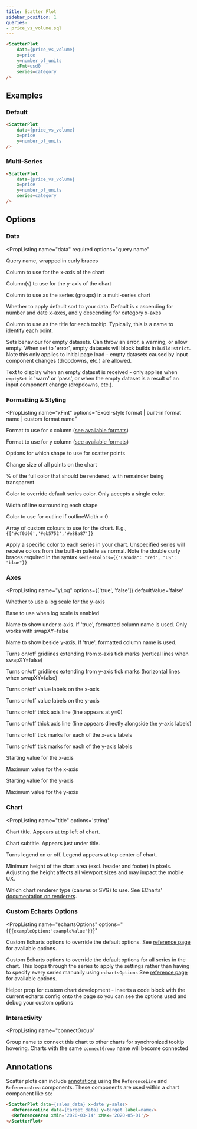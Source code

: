 ```yaml
---
title: Scatter Plot
sidebar_position: 1
queries:
- price_vs_volume.sql
---
```



<ScatterPlot 
    data={price_vs_volume}
    x=price
    y=number_of_units
    xFmt=usd0
    series=category
/>

```markdown
<ScatterPlot 
    data={price_vs_volume}
    x=price
    y=number_of_units
    xFmt=usd0
    series=category
/>
```

## Examples

### Default

<ScatterPlot 
    data={price_vs_volume}
    x=price
    y=number_of_units
/>

```markdown
<ScatterPlot 
    data={price_vs_volume}
    x=price
    y=number_of_units
/>
```

### Multi-Series

<ScatterPlot 
    data={price_vs_volume}
    x=price
    y=number_of_units
    series=category
/>

```markdown
<ScatterPlot 
    data={price_vs_volume}
    x=price
    y=number_of_units
    series=category
/>
```

## Options

### Data

<PropListing
    name="data"
    required
    options="query name"
>

Query name, wrapped in curly braces

</PropListing>
<PropListing
    name="x"
    required
    options="column name"
    defaultValue="First column"
>

Column to use for the x-axis of the chart

</PropListing>
<PropListing
    name="y"
    required
    options="column name | array of column names"
    defaultValue="Any non-assigned numeric columns"
>

Column(s) to use for the y-axis of the chart

</PropListing>
<PropListing
    name="series"
    options="column name"
>

Column to use as the series (groups) in a multi-series chart

</PropListing>
<PropListing
    name="sort"
    options={['true', 'false']}
    defaultValue="true"
>

Whether to apply default sort to your data. Default is x ascending for number and date x-axes, and y descending for category x-axes

</PropListing>
<PropListing
    name="tooltipTitle"
    options="column name"
>

Column to use as the title for each tooltip. Typically, this is a name to identify each point.

</PropListing>
<PropListing
    name="emptySet"
    options={['error', 'warn', 'pass']}
    defaultValue="error"
>

Sets behaviour for empty datasets. Can throw an error, a warning, or allow empty. When set to 'error', empty datasets will block builds in `build:strict`. Note this only applies to initial page load - empty datasets caused by input component changes (dropdowns, etc.) are allowed.

</PropListing>
<PropListing
    name="emptyMessage"
    options="string"
    defaultValue="No records"
>

Text to display when an empty dataset is received - only applies when `emptySet` is 'warn' or 'pass', or when the empty dataset is a result of an input component change (dropdowns, etc.).

</PropListing>

### Formatting & Styling

<PropListing
    name="xFmt"
    options="Excel-style format | built-in format name | custom format name"
>

Format to use for x column ([see available formats](/core-concepts/formatting))

</PropListing>
<PropListing
    name="yFmt"
    options="Excel-style format | built-in format name | custom format name"
>

Format to use for y column ([see available formats](/core-concepts/formatting))

</PropListing>
<PropListing
    name="shape"
    options="circle | emptyCircle | rect | triangle | diamond"
    defaultValue="circle"
>

Options for which shape to use for scatter points

</PropListing>
<PropListing
    name="pointSize"
    options="number"
    defaultValue="10"
>

Change size of all points on the chart

</PropListing>
<PropListing
    name="opacity"
    options="number (0 to 1)"
    defaultValue="0.7"
>

% of the full color that should be rendered, with remainder being transparent

</PropListing>
<PropListing
    name="fillColor"
    options="CSS name | hexademical | RGB | HSL"
>

Color to override default series color. Only accepts a single color.

</PropListing>
<PropListing
    name="outlineWidth"
    options="number"
    defaultValue="0"
>

Width of line surrounding each shape

</PropListing>
<PropListing
    name="outlineColor"
    options="CSS name | hexademical | RGB | HSL"
>

Color to use for outline if outlineWidth > 0

</PropListing>
<PropListing
    name="colorPalette"
    options="array of color strings (CSS name | hexademical | RGB | HSL)"
    defaultValue="built-in color palette"
>

Array of custom colours to use for the chart. E.g., `{['#cf0d06','#eb5752','#e88a87']}`

</PropListing>
<PropListing
    name="seriesColors"
    options="object with series names and assigned colors"
    defaultValue="colors applied by order of series in data"
>

Apply a specific color to each series in your chart. Unspecified series will receive colors from the built-in palette as normal. Note the double curly braces required in the syntax `seriesColors={{"Canada": "red", "US": "blue"}}`

</PropListing>

### Axes

<PropListing
    name="yLog"
    options={['true', 'false']}
    defaultValue='false'
>

Whether to use a log scale for the y-axis

</PropListing>
<PropListing
    name="yLogBase"
    options='number'
    defaultValue='10'
>

Base to use when log scale is enabled

</PropListing>
<PropListing
    name="xAxisTitle"
    options='true | string | false'
    defaultValue='true'
>

Name to show under x-axis. If 'true', formatted column name is used. Only works with swapXY=false

</PropListing>
<PropListing
    name="yAxisTitle"
    options='true | string | false'
    defaultValue='true'
>

Name to show beside y-axis. If 'true', formatted column name is used.

</PropListing>
<PropListing
    name="xGridlines"
    options={['true', 'false']}
    defaultValue='false'
>

Turns on/off gridlines extending from x-axis tick marks (vertical lines when swapXY=false)

</PropListing>
<PropListing
    name="yGridlines"
    options={['true', 'false']}
    defaultValue='true'
>

Turns on/off gridlines extending from y-axis tick marks (horizontal lines when swapXY=false)

</PropListing>
<PropListing
    name="xAxisLabels"
    options={['true', 'false']}
    defaultValue='true'
>

Turns on/off value labels on the x-axis

</PropListing>
<PropListing
    name="yAxisLabels"
    options={['true', 'false']}
    defaultValue='true'
>

Turns on/off value labels on the y-axis

</PropListing>
<PropListing
    name="xBaseline"
    options={['true', 'false']}
    defaultValue='true' 
>

Turns on/off thick axis line (line appears at y=0)

</PropListing>
<PropListing
    name="yBaseline"
    options={['true', 'false']}
    defaultValue='false'
>

Turns on/off thick axis line (line appears directly alongside the y-axis labels)

</PropListing>
<PropListing
    name="xTickMarks"
    options={['true', 'false']}
    defaultValue='false'
>

Turns on/off tick marks for each of the x-axis labels

</PropListing>
<PropListing
    name="yTickMarks"
    options={['true', 'false']}
    defaultValue='false'
>

Turns on/off tick marks for each of the y-axis labels

</PropListing>
<PropListing
    name="xMin"
    options='number'
>

Starting value for the x-axis

</PropListing>
<PropListing
    name="xMax"
    options='number'
>

Maximum value for the x-axis

</PropListing>
<PropListing
    name="yMin"
    options='number'
>

Starting value for the y-axis

</PropListing>
<PropListing
    name="yMax"
    options='number'
>

Maximum value for the y-axis

</PropListing>

### Chart

<PropListing
    name="title"
    options='string'
>

Chart title. Appears at top left of chart.

</PropListing>
<PropListing
    name="subtitle"
    options='string'
>

Chart subtitle. Appears just under title.

</PropListing>
<PropListing
    name="legend"
    options={['true', 'false']}
    defaultValue='true for multiple series'
>

Turns legend on or off. Legend appears at top center of chart.

</PropListing>
<PropListing
    name="chartAreaHeight"
    options='number'
    defaultValue='180'
>

Minimum height of the chart area (excl. header and footer) in pixels. Adjusting the height affects all viewport sizes and may impact the mobile UX.

</PropListing>
<PropListing
    name="renderer"
    options='canvas | svg'
    defaultValue='canvas'
>
<PropListing
    name="downloadableData"
    description="Whether to show the download button to allow users to download the data"
    required=false
    options={["true", "false"]}
    defaultValue="true"
/>
<PropListing
    name="downloadableImage"
    description="Whether to show the button to allow users to save the chart as an image"
    required=false
    options={["true", "false"]}
    defaultValue="true"
/>

Which chart renderer type (canvas or SVG) to use. See ECharts' [documentation on renderers](https://echarts.apache.org/handbook/en/best-practices/canvas-vs-svg/).

</PropListing>

### Custom Echarts Options

<PropListing
    name="echartsOptions"
    options="{`{{exampleOption:'exampleValue'}}`}"
>

Custom Echarts options to override the default options. See [reference page](/components/echarts-options/) for available options.

</PropListing>
<PropListing
    name="seriesOptions"
    options="{`{{exampleSeriesOption:'exampleValue'}}`}"
>

Custom Echarts options to override the default options for all series in the chart. This loops through the series to apply the settings rather than having to specify every series manually using `echartsOptions` See [reference page](/components/echarts-options/) for available options.

</PropListing>
<PropListing
    name="printEchartsConfig"
    options={['true', 'false']}
    defaultValue="false"
>

Helper prop for custom chart development - inserts a code block with the current echarts config onto the page so you can see the options used and debug your custom options

</PropListing>

### Interactivity

<PropListing
    name="connectGroup"
>

Group name to connect this chart to other charts for synchronized tooltip hovering. Charts with the same `connectGroup` name will become connected

</PropListing>


## Annotations

Scatter plots can include [annotations](/components/annotations) using the `ReferenceLine` and `ReferenceArea` components. These components are used within a chart component like so:

```html
<ScatterPlot data={sales_data} x=date y=sales>
  <ReferenceLine data={target_data} y=target label=name/>
  <ReferenceArea xMin='2020-03-14' xMax='2020-05-01'/>
</ScatterPlot>
```